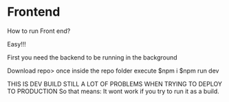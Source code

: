# Frontend

How to run Front end?

Easy!!!

First you need the backend to be running in the background

Download repo>
once inside the repo folder
execute
$npm i
$npm run dev

THIS IS DEV BUILD STILL A LOT OF PROBLEMS WHEN TRYING TO DEPLOY TO PRODUCTION
So that means:
It wont work if you try to run it as a build.





